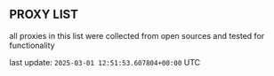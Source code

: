 ## PROXY LIST

all proxies in this list were collected from open sources and tested for functionality

last update: `2025-03-01 12:51:53.607804+00:00` UTC